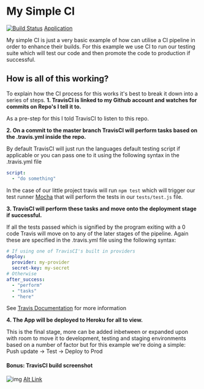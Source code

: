 # My Simple CI

[![Build Status](https://travis-ci.org/Mythie/my-simple-ci.svg?branch=master)](https://travis-ci.org/Mythie/my-simple-ci)
[Application](https://my-simple-ci.herokuapp.com/)

My simple CI is just a very basic example of how can utilise a CI pipeline in order to enhance their builds.
For this example we use CI to run our testing suite which will test our code and then promote the code to production if
successful.

## How is all of this working?
To explain how the CI process for this works it's best to break it down into a series of steps.
**1. TravisCI is linked to my Github account and watches for commits on Repo's I tell it to.**

As a pre-step for this I told TravisCI to listen to this repo.

**2. On a commit to the master branch TravisCI will perform tasks based on the .travis.yml inside the repo.**

By default TravisCI will just run the languages default testing script if applicable or you can pass one to it using the following syntax in the .travis.yml file
```yaml
script:
  - "do something"
```
In the case of our little project travis will run `npm test` which will trigger our test runner [Mocha](https://mochajs.org/) that will perform the tests in our `tests/test.js` file.

**3. TravisCI will perform these tasks and move onto the deployment stage if successful.**

If all the tests passed which is signified by the program exiting with a 0 code Travis will move on to any of the later stages of the pipeline.
Again these are specified in the .travis.yml file using the following syntax:
```yaml
# If using one of TravisCI's built in providers
deploy:
  provider: my-provider
  secret-key: my-secret
# Otherwise
after_success:
  - "perform"
  - "tasks"
  - "here"
```
See [Travis Documentation](https://docs.travis-ci.com/user/customizing-the-build/) for more information

**4. The App will be deployed to Heroku for all to view.**

This is the final stage, more can be added inbetween or expanded upon with room to move it to development, testing and staging environments based on a number
of factor but for this example we're doing a simple: Push update -> Test -> Deploy to Prod


#### Bonus: TravisCI build screenshot
![img](https://s3-ap-southeast-2.amazonaws.com/lucasjamessmith.me/travis-build.png)
[Alt Link](https://s3-ap-southeast-2.amazonaws.com/lucasjamessmith.me/travis-build.png)